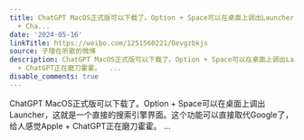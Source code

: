 ```yaml
---
title: ChatGPT MacOS正式版可以下载了。Option + Space可以在桌面上调出Launcher，这就是一个直接的搜索引擎界面。这个功能可以直接取代Google了，给人感觉Apple
  + Cha...
date: '2024-05-16'
linkTitle: https://weibo.com/1251560221/Oevgzbkjs
source: 子陵在听歌的微博
description: ChatGPT MacOS正式版可以下载了。Option + Space可以在桌面上调出Launcher，这就是一个直接的搜索引擎界面。这个功能可以直接取代Google了，给人感觉Apple
  + ChatGPT正在磨刀霍霍。  ...
disable_comments: true
---
```

ChatGPT MacOS正式版可以下载了。Option + Space可以在桌面上调出Launcher，这就是一个直接的搜索引擎界面。这个功能可以直接取代Google了，给人感觉Apple + ChatGPT正在磨刀霍霍。  ...